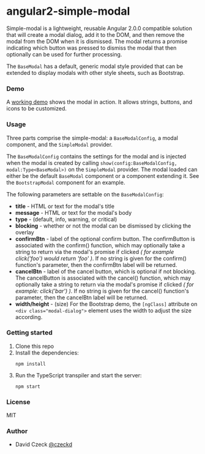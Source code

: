 # angular2-simple-modal

Simple-modal is a lightweight, reusable Angular 2.0.0 compatible solution 
that will create a modal dialog, add it to the DOM, and then remove the modal 
from the DOM when it is dismissed. The modal returns a promise indicating 
which button was pressed to dismiss the modal that then optionally can be used 
for further processing.

The ``BaseModal`` has a default, generic modal style provided that can be 
extended to display modals with other style sheets, such as Bootstrap.

### Demo

A [working demo](http://czeckd.github.io/angular2-simple-modal/demo/) shows
the modal in action. It allows strings, buttons, and icons to be customized.

### Usage

Three parts comprise the simple-modal: a ``BaseModalConfig``, a modal 
component, and the ``SimpleModal`` provider.

The ``BaseModalConfig`` contains the settings for the modal and is injected 
when the modal is created by calling ``show(config:BaseModalConfig, 
modal:Type<BaseModal>)`` on the ``SimpleModal`` provider. The modal loaded can 
either be the default ``BaseModal`` component or a component extending it. See 
the ``BootstrapModal`` component for an example.

The following parameters are settable on the ``BaseModalConfig``: 
- **title** - HTML or text for the modal's title
- **message** - HTML or text for the modal's body 
- **type** - (default, info, warning, or critical)
- **blocking** - whether or not the modal can be dismissed by clicking the 
overlay
- **confirmBtn** - label of the optional confirm button. The confirmButton is 
associated with the confirm() function, which may optionally take a string to 
return via the modal's promise if clicked *( for example click('foo') would 
return 'foo' )*. If no string is given for the confirm() function's parameter, 
then the confirmBtn label will be returned.
- **cancelBtn** - label of the cancel button, which is optional if not 
blocking. The cancelButton is associated with the cancel() function, which may 
optionally take a string to return via the modal's promise if clicked *( for 
example: click('bar') )*. If no string is given for the cancel() function's 
parameter, then the cancelBtn label will be returned.
- **width/height** - (size) For the Bootstrap demo, the `[ngClass]` 
attribute on `<div class="modal-dialog">` element uses the width to adjust the
size according.

### Getting started

1. Clone this repo
1. Install the dependencies:
	```
    npm install
	```
1. Run the TypeScript transpiler and start the server:
	```
	npm start
	```

### License

MIT


### Author
- David Czeck [@czeckd](https://github.com/czeckd)
